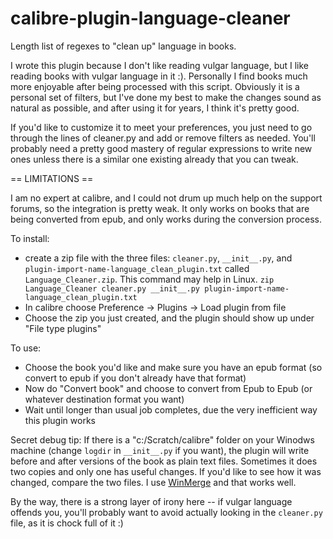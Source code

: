 # calibre-plugin-language-cleaner
Length list of regexes to "clean up" language in books.

I wrote this plugin because I don't like reading vulgar language, but I like reading books with vulgar language in it :). Personally I find books much more enjoyable after being processed with this script. Obviously it is a personal set of filters, but I've done my best to make the changes sound as natural as possible, and after using it for years, I think it's pretty good.

If you'd like to customize it to meet your preferences, you just need to go through the lines of cleaner.py and add or remove filters as needed. You'll probably need a pretty good mastery of regular expressions to write new ones unless there is a similar one existing already that you can tweak.

== LIMITATIONS ==

I am no expert at calibre, and I could not drum up much help on the support forums, so the integration is pretty weak. It only works on books that are being converted from epub, and only works during the conversion process.

To install:
* create a zip file with the three files: `cleaner.py`, `__init__.py`, and `plugin-import-name-language_clean_plugin.txt` called `Language_Cleaner.zip`. This command may help in Linux.
`zip Language_Cleaner cleaner.py __init__.py plugin-import-name-language_clean_plugin.txt`
* In calibre choose Preference -> Plugins -> Load plugin from file
* Choose the zip you just created, and the plugin should show up under "File type plugins"

To use:
* Choose the book you'd like and make sure you have an epub format (so convert to epub if you don't already have that format)
* Now do "Convert book" and choose to convert from Epub to Epub (or whatever destination format you want)
* Wait until longer than usual job completes, due the very inefficient way this plugin works

Secret debug tip:
If there is a "c:/Scratch/calibre" folder on your Winodws machine (change `logdir` in `__init__.py` if you want), the plugin will write before and after versions of the book as plain text files. Sometimes it does two copies and only one has useful changes. If you'd like to see how it was changed, compare the two files. I use [WinMerge](http://winmerge.org/) and that works well.

By the way, there is a strong layer of irony here -- if vulgar language offends you, you'll probably want to avoid actually looking in the `cleaner.py` file, as it is chock full of it :)

